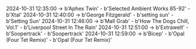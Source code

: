 2024-10-31 12:35:00 -> b'Aphex Twin' - b'Selected Ambient Works 85-92' - b'Xtal'
2024-10-31 12:40:00 -> b'George Fitzgerald' - b'setting sun' - b'Setting Sun'
2024-10-31 12:46:00 -> b'Mall Grab' - b'How The Dogs Chill, Vol.1' - b'Liverpool Street In The Rain'
2024-10-31 12:51:00 -> b'Extrawelt' - b'Soopertrack' - b'Soopertrack'
2024-10-31 12:59:00 -> b'Bicep' - b'Opal (Four Tet Remix)' - b'Opal (Four Tet Remix)'
